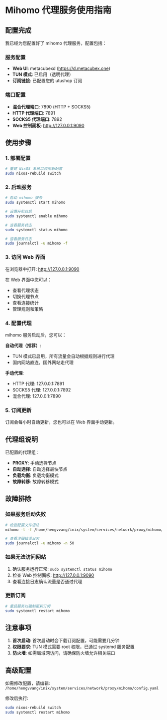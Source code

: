 # Mihomo 代理服务使用指南

## 配置完成

我已经为您配置好了 mihomo 代理服务，配置包括：

### 服务配置
- **Web UI**: metacubexd (https://d.metacubex.one)
- **TUN 模式**: 已启用（透明代理）
- **订阅链接**: 已配置您的 utushop 订阅

### 端口配置
- **混合代理端口**: 7890 (HTTP + SOCKS5)
- **HTTP 代理端口**: 7891
- **SOCKS5 代理端口**: 7892
- **Web 控制面板**: http://127.0.0.1:9090

## 使用步骤

### 1. 部署配置
```bash
# 重建 NixOS 系统以应用新配置
sudo nixos-rebuild switch
```

### 2. 启动服务
```bash
# 启动 mihomo 服务
sudo systemctl start mihomo

# 设置开机自启
sudo systemctl enable mihomo

# 查看服务状态
sudo systemctl status mihomo

# 查看服务日志
sudo journalctl -u mihomo -f
```

### 3. 访问 Web 界面
在浏览器中打开: http://127.0.0.1:9090

在 Web 界面中您可以：
- 查看代理状态
- 切换代理节点
- 查看连接统计
- 管理规则和策略

### 4. 配置代理
mihomo 服务启动后，您可以：

**自动代理（推荐）**:
- TUN 模式已启用，所有流量会自动根据规则进行代理
- 国内网站直连，国外网站走代理

**手动代理**:
- HTTP 代理: 127.0.0.1:7891
- SOCKS5 代理: 127.0.0.1:7892
- 混合代理: 127.0.0.1:7890

### 5. 订阅更新
订阅会每小时自动更新，您也可以在 Web 界面手动更新。

## 代理组说明

已配置的代理组：
- **PROXY**: 手动选择节点
- **自动选择**: 自动选择最快节点
- **负载均衡**: 负载均衡模式
- **故障转移**: 故障转移模式

## 故障排除

### 如果服务启动失败
```bash
# 检查配置文件语法
mihomo -t -f /home/hengvvang/inix/system/services/network/proxy/mihomo/config.yaml

# 查看详细错误日志
sudo journalctl -u mihomo -n 50
```

### 如果无法访问网站
1. 确认服务运行正常: `sudo systemctl status mihomo`
2. 检查 Web 控制面板: http://127.0.0.1:9090
3. 查看连接日志确认流量是否通过代理

### 更新订阅
```bash
# 重启服务以强制更新订阅
sudo systemctl restart mihomo
```

## 注意事项

1. **首次启动**: 首次启动时会下载订阅配置，可能需要几分钟
2. **权限要求**: TUN 模式需要 root 权限，已通过 systemd 服务配置
3. **防火墙**: 如需局域网访问，请确保防火墙允许相关端口

## 高级配置

如需修改配置，请编辑:
`/home/hengvvang/inix/system/services/network/proxy/mihomo/config.yaml`

修改后执行:
```bash
sudo nixos-rebuild switch
sudo systemctl restart mihomo
```
